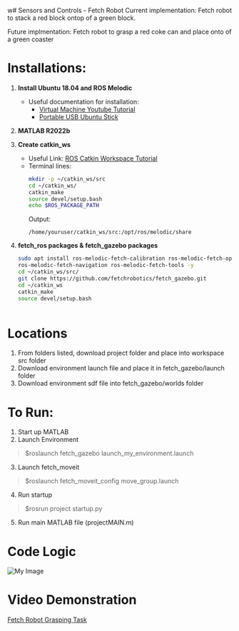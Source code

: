 w# Sensors and Controls - Fetch Robot
Current implementation: Fetch robot to stack a red block ontop of a green block.

Future implmentation: Fetch robot to grasp a red coke can and place onto of a green coaster


# Installations:

1. **Install Ubuntu 18.04 and ROS Melodic**
   - Useful documentation for installation:
     - [Virtual Machine Youtube Tutorial](https://www.youtube.com/watch?v=q4-vGmx_WZY&t=1300s)
     - [Portable USB Ubuntu Stick](https://www.partitionwizard.com/partitionmanager/install-ubuntu-on-usb.html)

2. **MATLAB R2022b**

3. **Create catkin_ws**
   - Useful Link: [ROS Catkin Workspace Tutorial](http://wiki.ros.org/catkin/Tutorials/create_a_workspace)
   - Terminal lines:
     ```bash
     mkdir -p ~/catkin_ws/src
     cd ~/catkin_ws/
     catkin_make
     source devel/setup.bash
     echo $ROS_PACKAGE_PATH
     ```
     Output:
     ```
     /home/youruser/catkin_ws/src:/opt/ros/melodic/share
     ```

4. **fetch_ros packages & fetch_gazebo packages**
   ```bash
   sudo apt install ros-melodic-fetch-calibration ros-melodic-fetch-open-auto-dock \
   ros-melodic-fetch-navigation ros-melodic-fetch-tools -y
   cd ~/catkin_ws/src/
   git clone https://github.com/fetchrobotics/fetch_gazebo.git
   cd ~/catkin_ws
   catkin_make
   source devel/setup.bash



# Locations
1. From folders listed, download project folder and place into workspace src folder
2. Download environment launch file and place it in fetch_gazebo/launch folder
3. Download environment sdf file into fetch_gazebo/worlds folder


# To Run:
1. Start up MATLAB
2. Launch Environment
>$roslaunch fetch_gazebo launch_my_environment.launch

3. Launch fetch_moveit
>$roslaunch fetch_moveit_config move_group.launch

4. Run startup
>$rosrun project startup.py

5. Run main MATLAB file (projectMAIN.m)

# Code Logic
![My Image](CodeLogic.png)


# Video Demonstration
[Fetch Robot Grasping Task](https://youtu.be/ivZmcTA-lXA)

